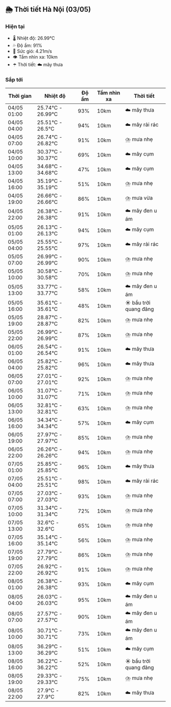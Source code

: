 ## 🌦️ Thời tiết Hà Nội (03/05)

### Hiện tại

- 🌡️ Nhiệt độ: 26.99℃
- 💦 Độ ẩm: 91%
- 💨 Sức gió: 4.21m/s
- 👁️ Tầm nhìn xa: 10km
- ☂️ Thời tiết: ☁️ mây thưa

### Sắp tới

| Thời gian | Nhiệt độ | Độ ẩm | Tầm nhìn xa | Thời tiết |
| --- | --- | --- | --- | --- |
| 04/05 01:00 | 25.74℃ - 26.99℃ | 93% | 10km | ☁️ mây thưa |
| 04/05 04:00 | 25.51℃ - 26.5℃ | 94% | 10km | ☁️ mây rải rác |
| 04/05 07:00 | 26.74℃ - 26.82℃ | 91% | 10km | ⛈️ mưa nhẹ |
| 04/05 10:00 | 30.37℃ - 30.37℃ | 69% | 10km | ☁️ mây cụm |
| 04/05 13:00 | 34.68℃ - 34.68℃ | 47% | 10km | ☁️ mây cụm |
| 04/05 16:00 | 35.19℃ - 35.19℃ | 51% | 10km | ⛈️ mưa nhẹ |
| 04/05 19:00 | 26.66℃ - 26.66℃ | 86% | 10km | ⛈️ mưa vừa |
| 04/05 22:00 | 26.38℃ - 26.38℃ | 91% | 10km | ☁️ mây đen u ám |
| 05/05 01:00 | 26.13℃ - 26.13℃ | 94% | 10km | ☁️ mây cụm |
| 05/05 04:00 | 25.55℃ - 25.55℃ | 97% | 10km | ☁️ mây rải rác |
| 05/05 07:00 | 26.99℃ - 26.99℃ | 90% | 10km | ⛈️ mưa nhẹ |
| 05/05 10:00 | 30.58℃ - 30.58℃ | 70% | 10km | ⛈️ mưa nhẹ |
| 05/05 13:00 | 33.77℃ - 33.77℃ | 58% | 10km | ☁️ mây đen u ám |
| 05/05 16:00 | 35.61℃ - 35.61℃ | 48% | 10km | ☀️ bầu trời quang đãng |
| 05/05 19:00 | 28.87℃ - 28.87℃ | 82% | 10km | ⛈️ mưa nhẹ |
| 05/05 22:00 | 26.99℃ - 26.99℃ | 87% | 10km | ⛈️ mưa nhẹ |
| 06/05 01:00 | 26.54℃ - 26.54℃ | 91% | 10km | ☁️ mây thưa |
| 06/05 04:00 | 25.82℃ - 25.82℃ | 96% | 10km | ☁️ mây thưa |
| 06/05 07:00 | 27.01℃ - 27.01℃ | 92% | 10km | ⛈️ mưa nhẹ |
| 06/05 10:00 | 31.07℃ - 31.07℃ | 71% | 10km | ⛈️ mưa nhẹ |
| 06/05 13:00 | 32.81℃ - 32.81℃ | 63% | 10km | ⛈️ mưa nhẹ |
| 06/05 16:00 | 34.34℃ - 34.34℃ | 57% | 10km | ☁️ mây cụm |
| 06/05 19:00 | 27.97℃ - 27.97℃ | 85% | 10km | ⛈️ mưa nhẹ |
| 06/05 22:00 | 26.26℃ - 26.26℃ | 94% | 10km | ⛈️ mưa nhẹ |
| 07/05 01:00 | 25.85℃ - 25.85℃ | 96% | 10km | ☁️ mây thưa |
| 07/05 04:00 | 25.51℃ - 25.51℃ | 98% | 10km | ☁️ mây rải rác |
| 07/05 07:00 | 27.03℃ - 27.03℃ | 93% | 10km | ⛈️ mưa nhẹ |
| 07/05 10:00 | 31.34℃ - 31.34℃ | 72% | 10km | ⛈️ mưa nhẹ |
| 07/05 13:00 | 32.6℃ - 32.6℃ | 65% | 10km | ⛈️ mưa nhẹ |
| 07/05 16:00 | 35.14℃ - 35.14℃ | 56% | 10km | ⛈️ mưa nhẹ |
| 07/05 19:00 | 27.79℃ - 27.79℃ | 86% | 10km | ⛈️ mưa nhẹ |
| 07/05 22:00 | 26.92℃ - 26.92℃ | 91% | 10km | ⛈️ mưa nhẹ |
| 08/05 01:00 | 26.38℃ - 26.38℃ | 93% | 10km | ☁️ mây cụm |
| 08/05 04:00 | 26.03℃ - 26.03℃ | 95% | 10km | ☁️ mây đen u ám |
| 08/05 07:00 | 27.57℃ - 27.57℃ | 90% | 10km | ☁️ mây đen u ám |
| 08/05 10:00 | 30.71℃ - 30.71℃ | 73% | 10km | ☁️ mây đen u ám |
| 08/05 13:00 | 36.29℃ - 36.29℃ | 51% | 10km | ☁️ mây cụm |
| 08/05 16:00 | 36.22℃ - 36.22℃ | 52% | 10km | ☀️ bầu trời quang đãng |
| 08/05 19:00 | 29.33℃ - 29.33℃ | 75% | 10km | ⛈️ mưa nhẹ |
| 08/05 22:00 | 27.9℃ - 27.9℃ | 82% | 10km | ☁️ mây thưa |
